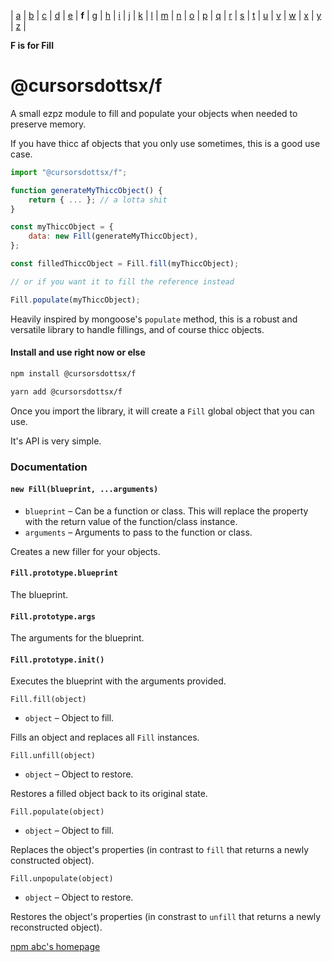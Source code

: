 | [a](https://www.npmjs.com/package/@cursorsdottsx/a)
| [b](https://www.npmjs.com/package/@cursorsdottsx/b)
| [c](https://www.npmjs.com/package/@cursorsdottsx/c)
| [d](https://www.npmjs.com/package/@cursorsdottsx/d)
| [e](https://www.npmjs.com/package/@cursorsdottsx/e)
| **f**
| [g](https://www.npmjs.com/package/@cursorsdottsx/g)
| [h](https://www.npmjs.com/package/@cursorsdottsx/h)
| [i](https://www.npmjs.com/package/@cursorsdottsx/i)
| [j](https://www.npmjs.com/package/@cursorsdottsx/j)
| [k](https://www.npmjs.com/package/@cursorsdottsx/k)
| [l](https://www.npmjs.com/package/@cursorsdottsx/l)
| [m](https://www.npmjs.com/package/@cursorsdottsx/m)
| [n](https://www.npmjs.com/package/@cursorsdottsx/n)
| [o](https://www.npmjs.com/package/@cursorsdottsx/o)
| [p](https://www.npmjs.com/package/@cursorsdottsx/p)
| [q](https://www.npmjs.com/package/@cursorsdottsx/q)
| [r](https://www.npmjs.com/package/@cursorsdottsx/r)
| [s](https://www.npmjs.com/package/@cursorsdottsx/s)
| [t](https://www.npmjs.com/package/@cursorsdottsx/t)
| [u](https://www.npmjs.com/package/@cursorsdottsx/u)
| [v](https://www.npmjs.com/package/@cursorsdottsx/v)
| [w](https://www.npmjs.com/package/@cursorsdottsx/w)
| [x](https://www.npmjs.com/package/@cursorsdottsx/x)
| [y](https://www.npmjs.com/package/@cursorsdottsx/y)
| [z](https://www.npmjs.com/package/@cursorsdottsx/z)
|

**F is for Fill**

# @cursorsdottsx/f

A small ezpz module to fill and populate your objects when needed to preserve memory.

If you have thicc af objects that you only use sometimes, this is a good use case.

```js
import "@cursorsdottsx/f";

function generateMyThiccObject() {
	return { ... }; // a lotta shit
}

const myThiccObject = {
	data: new Fill(generateMyThiccObject),
};

const filledThiccObject = Fill.fill(myThiccObject);

// or if you want it to fill the reference instead

Fill.populate(myThiccObject);
```

Heavily inspired by mongoose's `populate` method, this is a robust and versatile library to handle fillings, and of course thicc objects.

#### Install and use right now or else

```bash
npm install @cursorsdottsx/f
```

```bash
yarn add @cursorsdottsx/f
```

Once you import the library, it will create a `Fill` global object that you can use.

It's API is very simple.

### Documentation

#### `new Fill(blueprint, ...arguments)`
- `blueprint` – Can be a function or class. This will replace the property with the return value of the function/class instance.
- `arguments` – Arguments to pass to the function or class.

Creates a new filler for your objects.

#### `Fill.prototype.blueprint`

The blueprint.

#### `Fill.prototype.args`

The arguments for the blueprint.

#### `Fill.prototype.init()`

Executes the blueprint with the arguments provided.

`Fill.fill(object)`
- `object` – Object to fill.

Fills an object and replaces all `Fill` instances.

`Fill.unfill(object)`
- `object` – Object to restore.

Restores a filled object back to its original state.

`Fill.populate(object)`
- `object` – Object to fill.

Replaces the object's properties (in contrast to `fill` that returns a newly constructed object).

`Fill.unpopulate(object)`
- `object` – Object to restore.

Restores the object's properties (in constrast to `unfill` that returns a newly reconstructed object).

[npm abc's homepage](https://codepen.io/cursorsdottsx/full/KKWNRaY)
